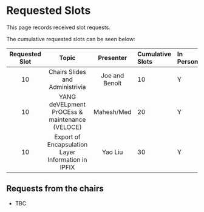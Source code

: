 # Requested Slots

This page records received slot requests. 

The cumulative requested slots can be seen below:

| Requested Slot          | Topic              |  Presenter | Cumulative Slots   | In Person?   | Adopted?  | Discussed? | Granted Status|
|:-------------:|:-----------------:|:-----:|:----------------|:--------|:--------|:--------|:--------|
| 10  | Chairs Slides and Administrivia | Joe and Benoît | 10 | Y | N/A | N/A | Y |
| 10  | YANG deVELpment PrOCEss & maintenance (VELOCE) | Mahesh/Med | 20 | Y | N | Y | - |
| 10  | Export of Encapsulation Layer Information in IPFIX |Yao Liu | 30 | Y | Y | Y | - |
## Requests from the chairs

* TBC
